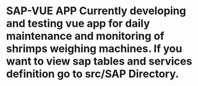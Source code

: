 # SAP-VUE APP Currently developing and testing vue app for daily maintenance and monitoring of shrimps weighing machines. If you want to view sap tables and services definition go to src/SAP Directory.

